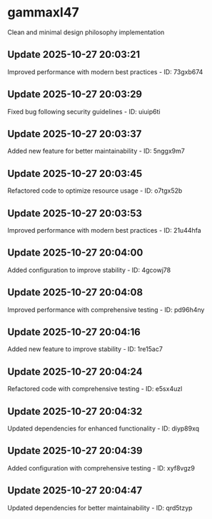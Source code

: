 # gammaxl47
Clean and minimal design philosophy implementation

## Update 2025-10-27 20:03:21
Improved performance with modern best practices - ID: 73gxb674


## Update 2025-10-27 20:03:29
Fixed bug following security guidelines - ID: uiuip6ti


## Update 2025-10-27 20:03:37
Added new feature for better maintainability - ID: 5nggx9m7


## Update 2025-10-27 20:03:45
Refactored code to optimize resource usage - ID: o7tgx52b


## Update 2025-10-27 20:03:53
Improved performance with modern best practices - ID: 21u44hfa


## Update 2025-10-27 20:04:00
Added configuration to improve stability - ID: 4gcowj78


## Update 2025-10-27 20:04:08
Improved performance with comprehensive testing - ID: pd96h4ny


## Update 2025-10-27 20:04:16
Added new feature to improve stability - ID: 1re15ac7


## Update 2025-10-27 20:04:24
Refactored code with comprehensive testing - ID: e5sx4uzl


## Update 2025-10-27 20:04:32
Updated dependencies for enhanced functionality - ID: diyp89xq


## Update 2025-10-27 20:04:39
Added configuration with comprehensive testing - ID: xyf8vgz9


## Update 2025-10-27 20:04:47
Updated dependencies for better maintainability - ID: qrd5tzyp


